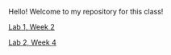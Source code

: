 Hello! Welcome to my repository for this class!

[Lab 1, Week 2](https://ichbinethan.github.io/cse15l-lab-reports/lab1)

[Lab 2, Week 4](https://ichbinethan.github.io/cse15l-lab-reports/lab2)
